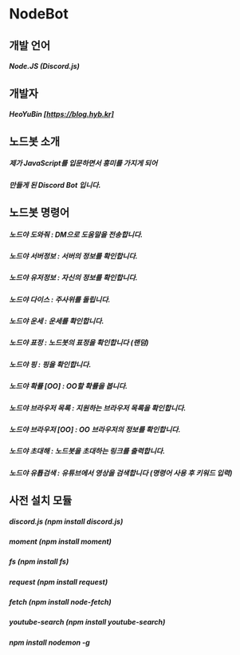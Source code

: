 # NodeBot
   
개발 언어
-------------
##### Node.JS (Discord.js)   

개발자   
-------------
##### HeoYuBin [https://blog.hyb.kr]      

노드봇 소개   
-------------
##### 제가 JavaScript를 입문하면서 흥미를 가지게 되어    
##### 만들게 된 Discord Bot 입니다.   

노드봇 명령어   
-------------
##### **노드야 도와줘** : DM으로 도움말을 전송합니다.   
##### **노드야 서버정보** : 서버의 정보를 확인합니다.   
##### **노드야 유저정보** : 자신의 정보를 확인합니다.   
##### **노드야 다이스** : 주사위를 돌립니다.   
##### **노드야 운세** : 운세를 확인합니다.   
##### **노드야 표정** : 노드봇의 표정을 확인합니다 (랜덤)   
##### **노드야 핑** : 핑을 확인합니다.   
##### **노드야 확률 [OO]** : OO할 확률을 봅니다.   
##### **노드야 브라우저 목록** : 지원하는 브라우저 목록을 확인합니다.   
##### **노드야 브라우저 [OO]** : OO 브라우저의 정보를 확인합니다.   
##### **노드야 초대해** : 노드봇을 초대하는 링크를 출력합니다.   
##### **노드야 유튭검색** : 유튜브에서 영상을 검색합니다 (명령어 사용 후 키워드 입력)  
   
사전 설치 모듈   
-------------
##### discord.js (npm install discord.js)   
##### moment (npm install moment)   
##### fs (npm install fs)   
##### request (npm install request)   
##### fetch (npm install node-fetch)   
##### youtube-search (npm install youtube-search)   
   
##### npm install nodemon -g   
